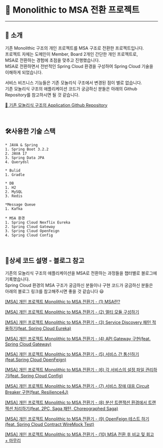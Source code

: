 # 📘 Monolithic to MSA 전환 프로젝트

---

## 🎯 소개
기존 Monolithic 구조의 개인 프로젝트를 MSA 구조로 전환한 프로젝트입니다.
<br> 
프로젝트 자체는 도메인이 Member, Board 2개인 간단한 개인 프로젝트로,
<br>
MSA로 전환하는 경험에 초점을 맞추고 진행했습니다.
<br>
MSA로 전환하면서 전반적인 Spring Cloud 환경을 구성하여 Spring Cloud 기술을 이해하게 되었습니다.

서비스 비즈니스 기능들은 기존 모놀리식 구조에서 변경된 점이 별로 없습니다.
<br>
기존 모놀리식 구조의 애플리케이션 코드가 궁금하신 분들은 아래의 Github Repository를 참고하시면 될 것 같습니다.
<br>

[🚀 기존 모놀리식 구조의 Application Github Repository](https://github.com/sh111-coder/sh-board-monolitic)



<br>

## 🛠️사용한 기술 스택
```
* JAVA & Spring
1. Spring Boot 3.2.2
2. JAVA 17
3. Spring Data JPA
4. Querydsl

* Bulid
1. Gradle

* DB
1. H2
2. MySQL
3. Redis

*Message Queue
1. Kafka

* MSA 환경
1. Spring Cloud Nexflix Eureka
2. Spring Cloud Gateway
3. Spring Cloud OpenFeign
4. Spring Cloud Config
```


<br>


## 🌈️상세 코드 설명 - 블로그 참고
기존의 모놀리식 구조의 애플리케이션을 MSA로 전환하는 과정들을 챕터별로 블로그에 기록했습니다.
<br>
Spring Cloud 환경의 MSA 구조가 궁금하신 분들이나 구현 코드가 궁금하신 분들은 
<br>
아래의 블로그 링크를 참고해주시면 좋을 것 같습니다 😃
<br>

[[MSA] 개인 프로젝트 Monolithic to MSA 전환기 - (1) MSA란?](https://ksh-coding.tistory.com/135)


[[MSA] 개인 프로젝트 Monolithic to MSA 전환기 - (2) 멀티 모듈 구성하기](https://ksh-coding.tistory.com/136)

[[MSA] 개인 프로젝트 Monolithic to MSA 전환기 - (3) Service Discovery 패턴 적용하기(feat. Spring Cloud Eureka)](https://ksh-coding.tistory.com/137)

[[MSA] 개인 프로젝트 Monolithic to MSA 전환기 - (4) API Gateway 구현(feat. Spring Cloud Gateway)](https://ksh-coding.tistory.com/138)

[[MSA] 개인 프로젝트 Monolithic to MSA 전환기 - (5) 서비스 간 통신하기(feat.Spring Cloud OpenFeign)](https://ksh-coding.tistory.com/139)

[[MSA] 개인 프로젝트 Monolithic to MSA 전환기 - (6) 각 서비스의 설정 파일 관리하기(feat. Spring Cloud Config)](https://ksh-coding.tistory.com/141)

[[MSA] 개인 프로젝트 Monolithic to MSA 전환기 - (7) 서비스 장애 대응 Circuit Breaker 구현(feat. Resilience4J)](https://ksh-coding.tistory.com/142)

[[MSA] 개인 프로젝트 Monolithic to MSA 전환기 - (8) 분산 트랜잭션 환경에서 트랜잭션 처리하기(feat. 2PC, Saga 패턴, Choreographed Saga)](https://ksh-coding.tistory.com/143)

[[MSA] 개인 프로젝트 Monolithic to MSA 전환기 - (9) OpenFeign 테스트 하기 (feat. Spring Cloud Contract WireMock Test)](https://ksh-coding.tistory.com/144)

[[MSA] 개인 프로젝트 Monolithic to MSA 전환기 - (10) MSA 전환 후 비교 및 회고 + 마무리](https://ksh-coding.tistory.com/145)
